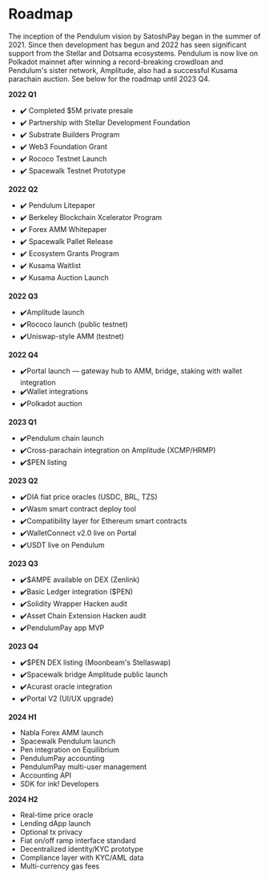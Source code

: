 # Roadmap

The inception of the Pendulum vision by SatoshiPay began in the summer of 2021. Since then development has begun and 2022 has seen significant support from the Stellar and Dotsama ecosystems. Pendulum is now live on Polkadot mainnet after winning a record-breaking crowdloan and Pendulum's sister network, Amplitude, also had a successful Kusama parachain auction. See below for the roadmap until 2023 Q4.&#x20;

**2022 Q1**

* ✔️ Completed $5M private presale&#x20;
* ✔️ Partnership with Stellar Development Foundation&#x20;
* ✔️ Substrate Builders Program&#x20;
* ✔️ Web3 Foundation Grant&#x20;
* ✔️ Rococo Testnet Launch&#x20;
* ✔️ Spacewalk Testnet Prototype

**2022 Q2**

* ✔️ Pendulum Litepaper&#x20;
* ✔️ Berkeley Blockchain Xcelerator Program&#x20;
* ✔️ Forex AMM Whitepaper&#x20;
* ✔️ Spacewalk Pallet Release&#x20;
* ✔️ Ecosystem Grants Program&#x20;
* ✔️ Kusama Waitlist
* ✔️ Kusama Auction Launch

**2022 Q3**

* ✔️Amplitude launch&#x20;
* ✔️Rococo launch (public testnet)
* ✔️Uniswap-style AMM (testnet)

**2022 Q4**

* ✔️Portal launch — gateway hub to AMM, bridge, staking with wallet integration
* ✔️Wallet integrations
* ✔️Polkadot auction

**2023 Q1**

* ✔️Pendulum chain launch
* ✔️Cross-parachain integration on Amplitude (XCMP/HRMP)&#x20;
* ✔️$PEN listing

**2023 Q2**

* ✔️DIA fiat price oracles (USDC, BRL, TZS)&#x20;
* ✔️Wasm smart contract deploy tool
* ✔️Compatibility layer for Ethereum smart contracts
* ✔️WalletConnect v2.0 live on Portal&#x20;
* ✔️USDT live on Pendulum

**2023 Q3**

* ✔️$AMPE available on DEX (Zenlink)
* ✔️Basic Ledger integration ($PEN)
* ✔️Solidity Wrapper Hacken audit
* ✔️Asset Chain Extension Hacken audit
* ✔️PendulumPay app MVP

**2023 Q4**

* ✔️$PEN DEX listing (Moonbeam's Stellaswap)
* ✔️Spacewalk bridge Amplitude public launch
* ✔️Acurast oracle integration&#x20;
* ✔️Portal V2 (UI/UX upgrade)

**2024 H1**

* Nabla Forex AMM launch
* Spacewalk Pendulum launch&#x20;
* Pen integration on Equilibrium
* PendulumPay accounting
* PendulumPay multi-user management
* Accounting API
* SDK for ink! Developers

**2024 H2**

* Real-time price oracle
* Lending dApp launch
* Optional tx privacy
* Fiat on/off ramp interface standard&#x20;
* Decentralized identity/KYC prototype
* Compliance layer with KYC/AML data
* Multi-currency gas fees

